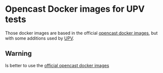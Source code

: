 # Opencast Docker images for UPV tests

Those docker images are based in the official [opencast docker images](https://github.com/opencast/opencast-docker), but with some additions used by [UPV](http://www.upv.es).

## Warning

Is better to use the [official opencast docker images](https://quay.io/organization/opencast)

